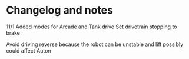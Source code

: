 # Changelog and notes
11/1
Added modes for Arcade and Tank drive
Set drivetrain stopping to brake

Avoid driving reverse because the robot can be unstable and lift possibly could affect Auton
